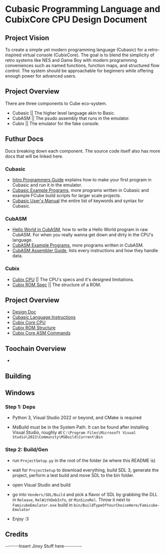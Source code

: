 # Cubasic Programming Language and CubixCore CPU Design Document

## Project Vision
To create a simple yet modern programming language (Cubasic) for a retro-inspired virtual console (CubixCore). The goal is to blend the simplicity of retro systems like NES and Game Boy with modern programming conveniences such as named functions, function maps, and structured flow control. The system should be approachable for beginners while offering enough power for advanced users.

## Project Overview

There are three components to Cube eco-system.

- Cubasic || The higher level language akin to Basic.
- CubASM || The psudo assembly that runs in the emulator.
- Cubix || The emulator for the fake console.

## Futhur Docs

Docs breaking down each component. The source code itself also has more docs that will be linked here.

### Cubasic
- [Intro Programmers Guide]() explains how to make your first program in Cubasic and run it in the emulator.
- [Cubasic Example Programs](), more programs written in Cubasic and example FCube build scripts for larger scale projects.
- [Cubasic User's Manual]() the entire list of keywords and syntax for Cubasic.

### CubASM
- [Hello World in CubASM](), how to write a Hello World program in raw CubASM. For when you really wanna get down and dirty in the CPU's language.
- [CubASM Example Programs](), more programs written in CubASM.
- [CubASM Assembler Guide](), lists every instructions and how they handle data.

### Cubix
- [Cubix CPU]() || The CPU's specs and it's designed limitations.
- [Cubix ROM Spec]() || The structure of a ROM.

## Project Overview
- [Design Doc](Docs/CubasicDesignDoc.md)
- [Cubasic Language Instructions](Docs/CubasicLanguageInstructions.md)
- [Cubix Core CPU](Docs/CubixCoreCPULimitations_Features.md)
- [Cubix ROM Structure](Docs/Cubixcore_RomStructure.md)
- [Cubix Core ASM Commands](Docs/CubixCoreAssemblyCommands.md)

## Toochain Overview
- 

## Building

## Windows

### Step 1: Deps
- Python 3, Visual Studio 2022 or beyond, and CMake is required

- MsBuild must be in the System Path. It can be found after installing Visual Studio, roughly at `C:\Program Files\Microsoft Visual Studio\2022\Community\MSBuild\Current\Bin`

### Step 2: Build/Gen

- run `ProjectSetup.py` in the root of the folder (ie where this README is)

- wait for `ProjectSetup` to download everything, build SDL 3, generate the project, perform a test build and move SDL to the bin folder.

- open Visual Studio and build

- go into `Venders/SDL/Build` and pick a flavor of SDL by grabbing the DLL in `Release`, `RelWithDebInfo`, or `MinSizeRel`. Throw it next to `FamicubeEmulator.exe` build in `bin/BuildTypeOfYourChoiceHere/Famicube-Emulator`

- Enjoy :3


## Credits

-------Insert Jinxy Stuff here---------